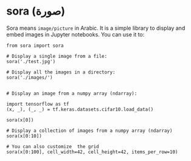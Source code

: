 # sora (صورة)
Sora means `image/picture` in Arabic. It is a simple library to display and embed images in Jupyter notebooks. You can use it to:

```
from sora import sora

# Display a single image from a file:
sora('./test.jpg')

# Display all the images in a directory:
sora('./images/')


# Display an image from a numpy array (ndarray):

import tensorflow as tf
(x, _), (_, _) = tf.keras.datasets.cifar10.load_data()

sora(x[0])

# Display a collection of images from a numpy array (ndarray)
sora(x[0:10])

# You can also customize  the grid
sora(x[0:100], cell_width=42, cell_height=42, items_per_row=10)
```




